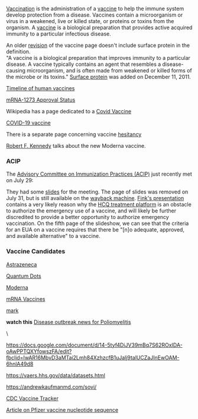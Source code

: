 <div class="menu-data" data-parent="#pages/blog/cv19/index"/></div>


[Vaccination](https://en.wikipedia.org/wiki/Vaccination) is the administration 
of a [vaccine](https://en.wikipedia.org/wiki/Vaccine) to help the immune 
system develop protection from a disease.  Vaccines contain a microorganism 
or virus in a weakened, live or killed state, or proteins or toxins from the 
organism.  A [vaccine](https://en.wikipedia.org/wiki/Vaccine) is a biological 
preparation that provides active acquired immunity to a particular infectious 
disease.

An older 
[revision](https://en.wikipedia.org/w/index.php?title=Vaccine&oldid=446157626) 
of the vaccine page doesn't include surface protein in the definition.  
"A vaccine is a biological preparation that improves immunity to a particular 
disease. A vaccine typically contains an agent that resembles a disease-causing 
microorganism, and is often made from weakened or killed forms of the microbe 
or its toxins." [Surface protein](https://en.wikipedia.org/w/index.php?title=Vaccine&diff=465203458&oldid=464453190) was added on December 11, 2011.

[Timeline of human vaccines](https://en.wikipedia.org/wiki/Timeline_of_human_vaccines)




[mRNA-1273 Approval Status](https://www.drugs.com/history/mrna-1273.html)

Wikipedia has a page dedicated to a
[Covid Vaccine](https://en.wikipedia.org/wiki/COVID-19_vaccine)

[COVID-19 vaccine](https://en.wikipedia.org/wiki/COVID-19_vaccine)

There is a separate page concerning vaccine [hesitancy](#pages/blog/cv19/vx/hesitancy)


[Robert F. Kennedy](https://www.instagram.com/p/B_q1jv_nmiX/)
talks about the new Moderna vaccine.


###  ACIP

The [Advisory Committee on Immunization Practices (ACIP)](https://www.cdc.gov/vaccines/acip/meetings/index.html) just recently met on July 29: 

They had some [slides](https://www.cdc.gov/vaccines/acip/meetings/slides-2020-07.html) for the meeting. The page of slides was removed on July 31, but is still available on 
the [wayback machine](https://web.archive.org/web/20200730163428/https://www.cdc.gov/vaccines/acip/meetings/slides-2020-07.html).
[Fink's presentation](https://web.archive.org/web/20200730163601/https://www.cdc.gov/vaccines/acip/meetings/downloads/slides-2020-07/COVID-04-Fink-508.pdf)
contains a very likely reason why the 
[HCQ treatment platform](#pages/blog/cv19/hcq) is an obstacle to authorize 
the emergency use of a vaccine, and will likely be further discredited to 
provide a better opportunity to authorize emergency vaccination.  On the 
fifth page of the slideshow, we can see that the criteria for an EUA on 
a vaccine requires that there be "[n]o adequate, approved, and available 
alternative" to a vaccine.


### Vaccine Candidates

[Astrazeneca](#pages/blog/cv19/vx/astra)

[Quantum Dots](#pages/blog/cv19/vx/quantum-dots)

[Moderna](#pages/blog/cv19/vx/moderna)

[mRNA Vaccines](#pages/blog/cv19/vx/mrna-vaccine)

[mark](#pages/blog/cv19/vx/mark)

**watch this**
[Disease outbreak news for Poliomyelitis](https://www.who.int/csr/don/archive/disease/poliomyelitis/en/?fbclid=IwAR1klOKiOPc0mGuOxOy7NkY6mI7dKy5174o6P94RVNvSnzvZAEcS-qZpGxY)

<div class="link-view" data-title="Full Timeline"  data-events="medicine" data-topics="vaccination"></div>

<!--
<div class="link-view" data-title="Vaccine Trials"  data-events="medicine" data-topics="vaccination,trials"></div>
<div class="link-view" data-title="Local Vaccine Trials"  data-events="medicine" data-topics="vaccination,trials,local"></div>
<div class="link-view" data-title="Vaccine Liability"  data-events="medicine" data-topics="vaccination,liability"></div>
-->
\

https://docs.google.com/document/d/14-5tyf4DiJV39mBq7S62ROxIDA-oAwPPTQXYfowszFA/edit?fbclid=IwAR16MbvD3aMTai2Lmh84XzhzcfB1uJalj9talUCZaJInEwOAM-6hnlA49d8

https://vaers.hhs.gov/data/datasets.html

https://andrewkaufmanmd.com/sovi/

[CDC Vaccine Tracker](https://covid.cdc.gov/covid-data-tracker/#vaccinations)

[Article on Pfizer vaccine nucleotide sequence](https://berthub.eu/articles/posts/reverse-engineering-source-code-of-the-biontech-pfizer-vaccine/)

